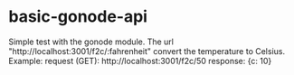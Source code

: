 # basic-gonode-api
Simple test with the gonode module. The url "http://localhost:3001/f2c/:fahrenheit" convert the temperature to Celsius.
Example:
request (GET): http://localhost:3001/f2c/50
response: {c: 10}
